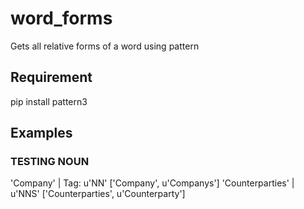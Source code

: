 # word_forms
Gets all relative forms of a word using pattern

## Requirement
pip install pattern3

## Examples

### TESTING NOUN

'Company' | Tag:  u'NN'
['Company', u'Companys']
'Counterparties' | u'NNS'
['Counterparties', u'Counterparty']


